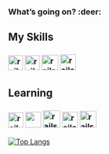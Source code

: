 <h3> What’s going on? :deer: </h3> 
<h2> My Skills </h2>
<h3> <img src="https://image.flaticon.com/icons/png/512/1216/1216733.png" alt="rails" width="30" height="30"></img>
<img src="https://storagemisellf.blob.core.windows.net/images/logo/skills/css-logo.png" alt="rails" width="30" height="30"></img>
<img src="https://coursekaro.in/wp-content/uploads/2019/10/ck-javascript.png" alt="rails" width="34" height="31"></img>
<img src="https://icon-library.com/images/c-programming-icon/c-programming-icon-14.jpg" alt="rails" width="32" height="32"></img>

</h3>


<h2> Learning  </h2>
<h3>
 <img src="https://br.vuejs.org//images/logo.png" alt="rails" width="31" height="31"></img>
 <img src="https://4.bp.blogspot.com/-rtNRVM3aIvI/XJX_U07Z-II/AAAAAAAAJXY/YpdOo490FTgdKOxM4qDG-2-EzcNFAWkKACK4BGAYYCw/s1600/logo%2Bfirebase%2Bicon.png" width:"32" height="32">
<img src="https://cdn.iconscout.com/icon/free/png-64/java-58-1174951.png" alt="rails" width="35" height="35" ></img>
<img src="https://git-scm.com/images/logos/downloads/Git-Icon-1788C.png" alt="rails" width="32" height="32"></img>
<img src="https://cdn.icon-icons.com/icons2/1381/PNG/512/staruml_94078.png" alt="rails" width="34" height="34" ></img>
</img>

</h3>

<!--
**giovaneaguiar/giovaneaguiar** is a ✨ _special_ ✨ repository because its `README.md` (this file) appears on your GitHub profile.

Here are some ideas to get you started:

- 🔭 I’m currently working on ...
- 🌱 I’m currently learning ...
- 👯 I’m looking to collaborate on ...
- 🤔 I’m looking for help with ...
- 💬 Ask me about ...
- 📫 How to reach me: ...
- 😄 Pronouns: ...
- ⚡ Fun fact: ...
-->

[![Top Langs](https://github-readme-stats.vercel.app/api/top-langs/?username=giovaneaguiar&layout=compact&theme=dark)](https://github.com/anuraghazra/github-readme-stats)
